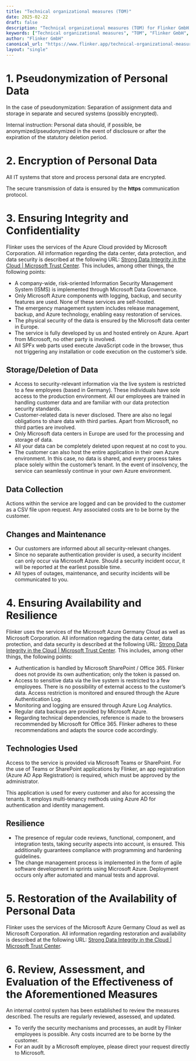 ```yaml
---
title: "Technical organizational measures (TOM)"
date: 2025-02-22
draft: false
description: "Technical organizational measures (TOM) for Flinker GmbH, detailing pseudonymization, encryption, data integrity, availability, and resilience."
keywords: ["Technical organizational measures", "TOM", "Flinker GmbH", "Data security", "Pseudonymization", "Encryption", "Data integrity", "Data availability", "Data resilience"]
author: "Flinker GmbH"
canonical_url: "https://www.flinker.app/technical-organizational-measures"
layout: "single"
---
```


<!-- Your Terms & Conditions content goes here -->

# 1. Pseudonymization of Personal Data
In the case of pseudonymization: Separation of assignment data and storage in separate and secured systems (possibly encrypted).

Internal instruction: Personal data should, if possible, be anonymized/pseudonymized in the event of disclosure or after the expiration of the statutory deletion period.

# 2. Encryption of Personal Data
All IT systems that store and process personal data are encrypted.

The secure transmission of data is ensured by the **https** communication protocol.

# 3. Ensuring Integrity and Confidentiality
Flinker uses the services of the Azure Cloud provided by Microsoft Corporation. All information regarding the data center, data protection, and data security is described at the following URL: [Strong Data Integrity in the Cloud | Microsoft Trust Center](https://www.microsoft.com/en-us/trust-center/privacy/data-management). This includes, among other things, the following points:

- A company-wide, risk-oriented Information Security Management System (ISMS) is implemented through Microsoft Data Governance.
- Only Microsoft Azure components with logging, backup, and security features are used. None of these services are self-hosted.
- The emergency management system includes release management, backup, and Azure technology, enabling easy restoration of services.
- The physical security of the data is ensured by the Microsoft data center in Europe.
- The service is fully developed by us and hosted entirely on Azure. Apart from Microsoft, no other party is involved.
- All SPFx web parts used execute JavaScript code in the browser, thus not triggering any installation or code execution on the customer’s side.

## Storage/Deletion of Data
- Access to security-relevant information via the live system is restricted to a few employees (based in Germany). These individuals have sole access to the production environment. All our employees are trained in handling customer data and are familiar with our data protection security standards.
- Customer-related data is never disclosed. There are also no legal obligations to share data with third parties. Apart from Microsoft, no third parties are involved.
- Only Microsoft data centers in Europe are used for the processing and storage of data.
- All your data can be completely deleted upon request at no cost to you.
- The customer can also host the entire application in their own Azure environment. In this case, no data is shared, and every process takes place solely within the customer’s tenant. In the event of insolvency, the service can seamlessly continue in your own Azure environment.

## Data Collection
Actions within the service are logged and can be provided to the customer as a CSV file upon request. Any associated costs are to be borne by the customer.

## Changes and Maintenance
- Our customers are informed about all security-relevant changes.
- Since no separate authentication provider is used, a security incident can only occur via Microsoft Azure. Should a security incident occur, it will be reported at the earliest possible time.
- All types of outages, maintenance, and security incidents will be communicated to you.

# 4. Ensuring Availability and Resilience
Flinker uses the services of the Microsoft Azure Germany Cloud as well as Microsoft Corporation. All information regarding the data center, data protection, and data security is described at the following URL: [Strong Data Integrity in the Cloud | Microsoft Trust Center](https://www.microsoft.com/en-us/trust-center/privacy/data-management). This includes, among other things, the following points:

- Authentication is handled by Microsoft SharePoint / Office 365. Flinker does not provide its own authentication; only the token is passed on.
- Access to sensitive data via the live system is restricted to a few employees. There is no possibility of external access to the customer’s data. Access restriction is monitored and ensured through the Azure Authentication Log.
- Monitoring and logging are ensured through Azure Log Analytics.
- Regular data backups are provided by Microsoft Azure.
- Regarding technical dependencies, reference is made to the browsers recommended by Microsoft for Office 365. Flinker adheres to these recommendations and adapts the source code accordingly.

## Technologies Used
Access to the service is provided via Microsoft Teams or SharePoint. For the use of Teams or SharePoint applications by Flinker, an app registration (Azure AD App Registration) is required, which must be approved by the administrator.

This application is used for every customer and also for accessing the tenants. It employs multi-tenancy methods using Azure AD for authentication and identity management.

## Resilience
- The presence of regular code reviews, functional, component, and integration tests, taking security aspects into account, is ensured. This additionally guarantees compliance with programming and hardening guidelines.
- The change management process is implemented in the form of agile software development in sprints using Microsoft Azure. Deployment occurs only after automated and manual tests and approval.

# 5. Restoration of the Availability of Personal Data
Flinker uses the services of the Microsoft Azure Germany Cloud as well as Microsoft Corporation. All information regarding restoration and availability is described at the following URL: [Strong Data Integrity in the Cloud | Microsoft Trust Center](https://www.microsoft.com/en-us/trust-center/privacy/data-management).

# 6. Review, Assessment, and Evaluation of the Effectiveness of the Aforementioned Measures
An internal control system has been established to review the measures described. The results are regularly reviewed, assessed, and updated.

- To verify the security mechanisms and processes, an audit by Flinker employees is possible. Any costs incurred are to be borne by the customer.
- For an audit by a Microsoft employee, please direct your request directly to Microsoft.